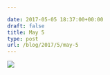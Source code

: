 ```yaml
---

date: 2017-05-05 18:37:00+00:00
draft: false
title: May 5
type: post
url: /blog/2017/5/may-5
---
```


![](/images/2017-05-05-20175may-5/image-asset.jpeg)

